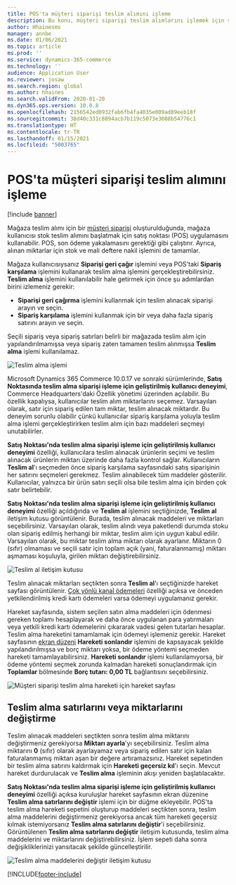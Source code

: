 ```yaml
---
title: POS'ta müşteri siparişi teslim alımını işleme
description: Bu konu, müşteri siparişi teslim alımlarını işlemek için satış noktası (POS) uygulamasında kullanılabilen işlevselliği açıklar.
author: Hhainesms
manager: annbe
ms.date: 01/06/2021
ms.topic: article
ms.prod: ''
ms.service: dynamics-365-commerce
ms.technology: ''
audience: Application User
ms.reviewer: josaw
ms.search.region: global
ms.author: hhaines
ms.search.validFrom: 2020-01-20
ms.dyn365.ops.version: 10.0.8
ms.openlocfilehash: 2156542ed0932fab6fb4fa4035e009ad89eeb18f
ms.sourcegitcommit: 38d40c331c8894acb7b119c5073e3088b54776c1
ms.translationtype: HT
ms.contentlocale: tr-TR
ms.lasthandoff: 01/15/2021
ms.locfileid: "5003765"
---
```

# <a name="process-customer-order-pickups-in-pos"></a>POS'ta müşteri siparişi teslim alımını işleme

[!include [banner](includes/banner.md)]

Mağaza teslim alımı için bir [müşteri siparişi](customer-orders-overview.md) oluşturulduğunda, mağaza kullanıcısı stok teslim alımını başlatmak için satış noktası (POS) uygulamasını kullanabilir. POS, son ödeme yakalamasını gerektiği gibi çalıştırır. Ayrıca, alınan miktarlar için stok ve mali deftere nakil işlemini de tamamlar.

Mağaza kullanıcısıysanız **Siparişi geri çağır** işlemini veya POS'taki **Sipariş karşılama** işlemini kullanarak teslim alma işlemini gerçekleştirebilirsiniz. **Teslim alma** işlemini kullanılabilir hale getirmek için önce şu adımlardan birini izlemeniz gerekir:

- **Siparişi geri çağırma** işlemini kullanmak için teslim alınacak siparişi arayın ve seçin.
- **Sipariş karşılama** işlemini kullanmak için bir veya daha fazla sipariş satırını arayın ve seçin.

Seçili sipariş veya sipariş satırları belirli bir mağazada teslim alım için yapılandırılmamışsa veya sipariş zaten tamamen teslim alınmışsa **Teslim alma** işlemi kullanılamaz.

![Teslim alma işlemi](media/pickupoperation.png)

Microsoft Dynamics 365 Commerce 10.0.17 ve sonraki sürümlerinde, **Satış Noktasında teslim alma siparişi işleme için geliştirilmiş kullanıcı deneyimi**, Commerce Headquarters'daki Özellik yönetimi üzerinden açılabilir. Bu özellik kapalıysa, kullanıcılar teslim alım miktarlarını seçemez. Varsayılan olarak, satır için sipariş edilen tam miktar, teslim alınacak miktardır. Bu deneyim sorunlu olabilir çünkü kullanıcılar sipariş karşılama yoluyla teslim alma işlemi gerçekleştirirken teslim alım için bazı maddeleri seçmeyi unutabilirler.

**Satış Noktası'nda teslim alma siparişi işleme için geliştirilmiş kullanıcı deneyimi** özelliği, kullanıcılara teslim alınacak ürünlerin seçimi ve teslim alınacak ürünlerin miktarı üzerinde daha fazla kontrol sağlar. Kullanıcıların **Teslim al**'ı seçmeden önce sipariş karşılama sayfasındaki satış siparişinin her satırını seçmeleri gerekmez. Teslim alınabilecek tüm maddeler gösterilir. Kullanıcılar, yalnızca bir ürün satırı seçili olsa bile teslim alma için birden çok satır belirtebilir.

**Satış Noktası'nda teslim alma siparişi işleme için geliştirilmiş kullanıcı deneyimi** özelliği açıldığında ve **Teslim al** işlemini seçtiğinizde, **Teslim al** iletişim kutusu görüntülenir. Burada, teslim alınacak maddeleri ve miktarları seçebilirsiniz. Varsayılan olarak, teslim alındı veya paketlendi durumda stoku olan sipariş edilmiş herhangi bir miktar, teslim alım için uygun kabul edilir. Varsayılan olarak, bu miktar teslim alma miktarı olarak ayarlanır. Miktarın 0 (sıfır) olmaması ve seçili satır için toplam açık (yani, faturalanmamış) miktarı aşmaması koşuluyla, girilen miktarı değiştirebilirsiniz.

![Teslim al iletişim kutusu](media/pickupselect.png)

Teslim alınacak miktarları seçtikten sonra **Teslim al**'ı seçtiğinizde hareket sayfası görüntülenir. [Çok yönlü kanal ödemeleri](omni-channel-payments.md) özelliği açıksa ve önceden yetkilendirilmiş kredi kartı ödemeleri varsa ödemeyi uygulamanız gerekir.

Hareket sayfasında, sistem seçilen satın alma maddeleri için ödenmesi gereken toplamı hesaplayarak ve daha önce uygulanan para yatırmaları veya yetkili kredi kartı ödemelerini çıkararak vadesi gelen tutarları hesaplar. Teslim alma hareketini tamamlamak için ödemeyi işlemeniz gerekir. Hareket sayfasının [ekran düzeni](pos-screen-layouts.md) **Hareketi sonlandır** işlemini de kapsayacak şekilde yapılandırılmışsa ve borç miktarı yoksa, bir ödeme yöntemi seçmeden hareketi tamamlayabilirsiniz. **Hareketi sonlandır** işlemi kullanılamıyorsa, bir ödeme yöntemi seçmek zorunda kalmadan hareketi sonuçlandırmak için **Toplamlar** bölmesinde **Borç tutarı: 0,00 TL** bağlantısını seçebilirsiniz.

![Müşteri siparişi teslim alma hareketi için hareket sayfası](media/pickupcart.png)

## <a name="changing-pickup-lines-or-quantities"></a>Teslim alma satırlarını veya miktarlarını değiştirme

Teslim alınacak maddeleri seçtikten sonra teslim alma miktarını değiştirmeniz gerekiyorsa **Miktarı ayarla**'yı seçebilirsiniz. Teslim alma miktarını **0** (sıfır) olarak ayarlayamaz veya sipariş edilen satır için kalan faturalanmamış miktarı aşan bir değere artıramazsınız. Hareket sepetinden bir teslim alma satırını kaldırmak için **Hareketi geçersiz kıl**'ı seçin. Mevcut hareket durdurulacak ve **Teslim alma** işleminin akışı yeniden başlatılacaktır.

**Satış Noktası'nda teslim alma siparişi işleme için geliştirilmiş kullanıcı deneyimi** özelliği açıksa kuruluşlar hareket sayfasının ekran düzenine **Teslim alma satırlarını değiştir** işlemi için bir düğme ekleyebilir. POS'ta teslim alma hareketi sepetini oluşturup maddeleri seçtikten sonra, teslim alma maddelerini değiştirmeniz gerekiyorsa ancak tüm hareketi geçersiz kılmak istemiyorsanız **Teslim alma satırlarını değiştir**'i seçebilirsiniz. Görüntülenen **Teslim alma satırlarını değiştir** iletişim kutusunda, teslim alma maddelerini ve miktarlarını değiştirebilirsiniz. İşlem sepeti daha sonra değişikliklerinizi yansıtacak şekilde güncelleştirilir.

![Teslim alma maddelerini değiştir iletişim kutusu](media/pickupchange.png)


[!INCLUDE[footer-include](../includes/footer-banner.md)]
